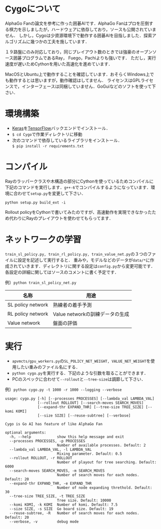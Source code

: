
# Cygoについて
AlphaGo Fanの論文を参考に作った囲碁AIです．AlphaGo Fanはプロを圧倒する棋力を示しましたが，ハードウェアに依存しており，ソースも公開されていません．
しかし，Cygoは少資源環境下で動作する囲碁AIを目指しました．探索アルゴリズムに幾つかの工夫を施しています．

１９路盤にのみ対応しており，同じプレイアウト数のときでは強豪のオープンソース囲碁プログラムであるRay， Fuego，Pachiよりも強いです．
ただし，実行速度が遅いためCythonを用いた高速化を進めています．


MacOSとUbuntu上で動作することを確認しています．おそらくWindows上でも動作するとは思いますが，動作確認はしてません．
ライセンスはGPLライセンスで，インターフェースは同梱していません．GoGuiなどのソフトを使って下さい．


# 環境構築
- [Keras](https://keras.io/ja/)を[TensorFlow](https://www.tensorflow.org/)バックエンドでインストール．
- `$ cd Cygo`で作業ディレクトリに移動
- 次のコマンドで依存しているライブラリをインストール．<br>
`$ pip install -r requirements.txt`

# コンパイル
Rayのラッパークラスや木構造の部分にCythonを使っているためコンパイルに下記のコマンドを実行します．`g++-6`でコンパイルするようになっています．環境に合わせて`setup.py`を変更して下さい．

`python setup.py build_ext -i`

Rollout policyをCythonで書いてみたのですが、高速動作を実現できなかったため代わりにRayのプレイアウトを使わせてもらってます．

# ネットワークの学習
`train_sl_policy.py, train_rl_policy.py, train_value_net.py`の３つのファイルに設定を記述して実行すると．
重みや，モデルなどのデータが`data/*`に作成されていきます．ディレクトリに関する設定は`config.py`から変更可能です．
各設定の詳細に関してはソースのコメントに書く予定です．

例）`python train_sl_policy_net.py`

|名称|用途|
---|---
|SL policy network|熟練者の着手予測|
|RL policy network|Value networkの訓練データの生成|
|Value network|盤面の評価|

# 実行
- `apvmcts/gpu_workers.py`の`SL_POLICY_NET_WEIGHT, VALUE_NET_WEIGHT`を使用したい重みのファイル名にする．
- `python cygo.py`を実行する．下記のような引数を取ることができます．
- PCのスペックに合わせて`--rollout`と`--tree-size`は調節して下さい．

例）`python cygo.py -t 1000 -r 1000 --logging --verbose`

```
usage: cygo.py [-h] [--processes PROCESSES] [--lambda_val LAMBDA_VAL]
               [--rollout ROLLOUT] [--search-moves SEARCH_MOVES]
               [--expand-thr EXPAND_THR] [--tree-size TREE_SIZE] [--komi KOMI]
               [--size SIZE] [--reuse-subtree] [--verbose]

Cygo is Go AI has feature of like AlphaGo Fan

optional arguments:
  -h, --help            show this help message and exit
  --processes PROCESSES, -p PROCESSES
                        Number of available processes. Default: 2
  --lambda_val LAMBDA_VAL, -l LAMBDA_VAL
                        Mixing parameter. Default: 0.5
  --rollout ROLLOUT, -r ROLLOUT
                        Number of playout for tree searching. Default: 6000
  --search-moves SEARCH_MOVES, -m SEARCH_MOVES
                        Number of search moves for each nodes. Default: 20
  --expand-thr EXPAND_THR, -e EXPAND_THR
                        Number of node expanding threthold. Default: 30
  --tree-size TREE_SIZE, -t TREE_SIZE
                        Tree size. Default: 10000
  --komi KOMI, -k KOMI  Number of komi. Default: 7.5
  --size SIZE, -s SIZE  Go board size. Default: 19
  --reuse-subtree, -R   Number of search moves for each nodes. Default: 20
  --verbose, -v         debug mode
```
